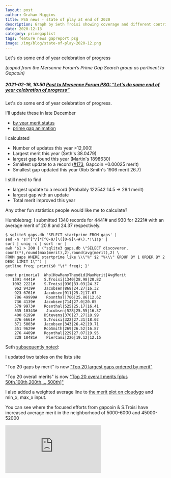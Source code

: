 ```yaml
---
layout: post
author: Graham Higgins
title: PSG news - state of play at end of 2020
description: Graph by Seth Troisi showing coverage and different contributions
date: 2020-12-13
category: primegaplist
tags: feature news gapreport psg
image: /img/blog/state-of-play-2020-12.png
---
```


Let's do some end of year celebration of progress

*(coped from the Mersenne Forum’s Prime Gap Search group as pertinent to Gapcoin)*

##### 2021-02-16, 10:50 [Post to Mersenne Forum PSG: “Let's do some end of year celebration of progress”](https://www.mersenneforum.org/showpost.php?p=571747&postcount=227)

Let's do some end of year celebration of progress.

I'll update these in late December

- [by year merit status](https://primegap-list-project.github.io/lists/merit-stats/)
- [prime gap animation](https://www.youtube.com/watch?v=CYbLUKsRNmM)

I calculated
- Number of updates this year >12,000!
- Largest merit this year (Seth's 38.0479)
- largest gap found this year (Martin's 1898630)
- Smallest update to a record ([#173](https://www.mersenneforum.org/showpost.php?p=559833&postcount=173), Gapcoin +0.00025 merit)
- Smallest gap updated this year (Rob Smith's 1906 merit 26.7)

I still need to find
- largest update to a record (Probably 122542 14.5 -> 28.1 merit)
- largest gap with an update
- Total merit improved this year

Any other fun statistics people would like me to calculate?

Humblebrag: I submitted 1340 records for 4441# and 930 for 2221# with an average merit of 20.8 and 24.37 respectively.


    $ sqlite3 gaps.db 'SELECT startprime FROM gaps' | 
    sed -n 's!^[^/]*[^0-9/]\([0-9]\+#\).*!\1!p' |
    sort | uniq -c | sort -nr |
    awk '$1 > 200 { ("sqlite3 gaps.db \"SELECT discoverer, count(*),round(max(merit),2),round(avg(merit),2) \
    FROM gaps WHERE startprime like \\\"%" $2 "%\\\" GROUP BY 1 ORDER BY 2 DESC LIMIT 1\"") |
    getline freq; print($0 "\t" freq); }'

    count primorial  Who|HowManyTheydid|MaxMerit|AvgMerit
       1391 4441#    S.Troisi|1340|28.98|20.82
       1002 2221#    S.Troisi|930|33.03|24.37
        962 9439#    Jacobsen|868|24.27|16.32
        923 6761#    Jacobsen|911|25.2|17.67
        786 49999#    Rosnthal|786|25.86|12.62
        736 4139#    Jacobsen|714|27.0|20.05
        579 9973#    Rosnthal|525|25.17|16.41
        535 10343#    Jacobsen|528|25.55|16.37
        400 6199#    DStevens|370|27.27|18.99
        376 6661#    S.Troisi|322|27.31|18.02
        371 5003#    Jacobsen|343|26.42|19.71
        351 9629#    RobSmith|269|26.52|16.87
        276 4409#    Rosnthal|229|27.07|19.95
        228 18481#    PierCami|226|19.12|12.15


Seth [subsequently noted](https://www.mersenneforum.org/showpost.php?p=567669&postcount=209):

I updated two tables on the lists site

"Top 20 gaps by merit" is now ["Top 20 largest gaps ordered by merit"](https://primegap-list-project.github.io/lists/top20-gaps-by-merit/)

"Top 20 overall merits" is now ["Top 20 overall merits [plus 50th,100th,200th,...,500th]"](https://primegap-list-project.github.io/lists/top20-overall-merits/)

I also added a weighted average line to [the merit plot on cloudygo](https://primegaps.cloudygo.com/graphs?max=70000) and min_x, max_x input.

You can see where the focused efforts from gapcoin & S.Troisi have increased average merit in the neighborhood of 5000-6000 and 45000-52000

![Image: State of Play](https://www.mersenneforum.org/attachment.php?attachmentid=24068&d=1609272258)

